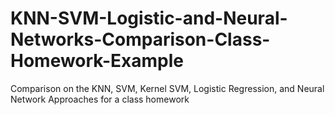 # KNN-SVM-Logistic-and-Neural-Networks-Comparison-Class-Homework-Example
Comparison on the KNN, SVM, Kernel SVM, Logistic Regression, and Neural Network Approaches for a class homework
